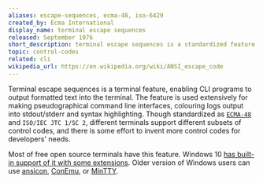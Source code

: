 ```yaml
---
aliases: escape-sequences, ecma-48, iso-6429
created_by: Ecma International
display_name: terminal escape sequences
released: September 1976
short_description: terminal escape sequences is a standardized feature for controlling text formatting in terminals.
topic: control-codes
related: cli
wikipedia_url: https://en.wikipedia.org/wiki/ANSI_escape_code
---
```

Terminal escape sequences is a terminal feature, enabling CLI programs to output formatted text into the terminal. The feature is used extensively for making pseudographical command line interfaces, colouring logs output into stdout/stderr and syntax highlighting. Though standardized as [`ECMA-48`](https://www.ecma-international.org/publications/standards/Ecma-048.htm) and `ISO/IEC JTC 1/SC 2`, different terminals support different subsets of control codes, and there is some effort to invent more control codes for developers' needs.

Most of free open source terminals have this feature. Windows 10 [has built-in support of it with some extensions](https://docs.microsoft.com/en-us/windows/console/console-virtual-terminal-sequences). Older version of Windows users can use  [ansicon](https://github.com/adoxa/ansicon), [ConEmu](https://github.com/Maximus5/ConEmu), or  [MinTTY](https://github.com/mintty/mintty).
